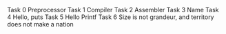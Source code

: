 Task 0 Preprocessor
Task 1 Compiler
Task 2 Assembler
Task 3 Name
Task 4 Hello, puts
Task 5 Hello Printf
Task 6 Size is not grandeur, and territory does not make a nation
